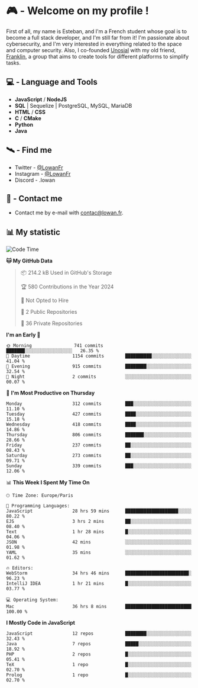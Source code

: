 # 🎮 - Welcome on my profile !
First of all, my name is Esteban, and I'm a French student whose goal is to become a full stack developer, and I'm still far from it!
I'm passionate about cybersecurity, and I'm very interested in everything related to the space and computer security.
Also, I co-founded [Unosial](https://github.com/Unosial) with my old friend, [Franklin](https://github.com/AbaFranklin/), a group that aims to create tools for different platforms to simplify tasks. 



## 💻 - Language and Tools
- **JavaScript** / **NodeJS**
- **SQL** | Sequelize | PostgreSQL, MySQL, MariaDB
- **HTML** / **CSS**
- **C** / **CMake**
- **Python**
- **Java**

## 🛰️ - Find me

 - Twitter - [@LowanFr](https://twitter.com/LowanFr/)
 - Instagram - [@LowanFr](https://instagram.com/LowanFr)
 - Discord -  .lowan
 
## 📡 - Contact me
 - Contact me by e-mail with [contac@lowan.fr](mailto:contact@lowan.fr).

## 📊 My statistic
<!--START_SECTION:waka-->
![Code Time](http://img.shields.io/badge/Code%20Time-1%2C081%20hrs%2020%20mins-blue)

**🐱 My GitHub Data** 

> 📦 214.2 kB Used in GitHub's Storage 
 > 
> 🏆 580 Contributions in the Year 2024
 > 
> 🚫 Not Opted to Hire
 > 
> 📜 2 Public Repositories 
 > 
> 🔑 36 Private Repositories 
 > 
**I'm an Early 🐤** 

```text
🌞 Morning                741 commits         ███████░░░░░░░░░░░░░░░░░░   26.35 % 
🌆 Daytime                1154 commits        ██████████░░░░░░░░░░░░░░░   41.04 % 
🌃 Evening                915 commits         ████████░░░░░░░░░░░░░░░░░   32.54 % 
🌙 Night                  2 commits           ░░░░░░░░░░░░░░░░░░░░░░░░░   00.07 % 
```
📅 **I'm Most Productive on Thursday** 

```text
Monday                   312 commits         ███░░░░░░░░░░░░░░░░░░░░░░   11.10 % 
Tuesday                  427 commits         ████░░░░░░░░░░░░░░░░░░░░░   15.18 % 
Wednesday                418 commits         ████░░░░░░░░░░░░░░░░░░░░░   14.86 % 
Thursday                 806 commits         ███████░░░░░░░░░░░░░░░░░░   28.66 % 
Friday                   237 commits         ██░░░░░░░░░░░░░░░░░░░░░░░   08.43 % 
Saturday                 273 commits         ██░░░░░░░░░░░░░░░░░░░░░░░   09.71 % 
Sunday                   339 commits         ███░░░░░░░░░░░░░░░░░░░░░░   12.06 % 
```


📊 **This Week I Spent My Time On** 

```text
🕑︎ Time Zone: Europe/Paris

💬 Programming Languages: 
JavaScript               28 hrs 59 mins      ████████████████████░░░░░   80.22 % 
EJS                      3 hrs 2 mins        ██░░░░░░░░░░░░░░░░░░░░░░░   08.40 % 
Text                     1 hr 28 mins        █░░░░░░░░░░░░░░░░░░░░░░░░   04.06 % 
JSON                     42 mins             ░░░░░░░░░░░░░░░░░░░░░░░░░   01.98 % 
YAML                     35 mins             ░░░░░░░░░░░░░░░░░░░░░░░░░   01.62 % 

🔥 Editors: 
WebStorm                 34 hrs 46 mins      ████████████████████████░   96.23 % 
IntelliJ IDEA            1 hr 21 mins        █░░░░░░░░░░░░░░░░░░░░░░░░   03.77 % 

💻 Operating System: 
Mac                      36 hrs 8 mins       █████████████████████████   100.00 % 
```

**I Mostly Code in JavaScript** 

```text
JavaScript               12 repos            ████████░░░░░░░░░░░░░░░░░   32.43 % 
Java                     7 repos             █████░░░░░░░░░░░░░░░░░░░░   18.92 % 
PHP                      2 repos             █░░░░░░░░░░░░░░░░░░░░░░░░   05.41 % 
TeX                      1 repo              █░░░░░░░░░░░░░░░░░░░░░░░░   02.70 % 
Prolog                   1 repo              █░░░░░░░░░░░░░░░░░░░░░░░░   02.70 % 
```




<!--END_SECTION:waka-->
